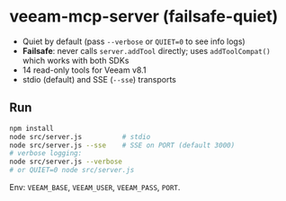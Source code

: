 # veeam-mcp-server (failsafe-quiet)

- Quiet by default (pass `--verbose` or `QUIET=0` to see info logs)
- **Failsafe**: never calls `server.addTool` directly; uses `addToolCompat()` which works with both SDKs
- 14 read-only tools for Veeam v8.1
- stdio (default) and SSE (`--sse`) transports

## Run
```bash
npm install
node src/server.js          # stdio
node src/server.js --sse    # SSE on PORT (default 3000)
# verbose logging:
node src/server.js --verbose
# or QUIET=0 node src/server.js
```

Env: `VEEAM_BASE`, `VEEAM_USER`, `VEEAM_PASS`, `PORT`.
